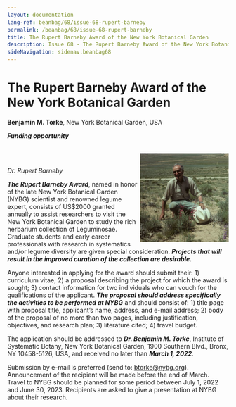 ```yaml
---
layout: documentation
lang-ref: beanbag/68/issue-68-rupert-barneby
permalink: /beanbag/68/issue-68-rupert-barneby
title: The Rupert Barneby Award of the New York Botanical Garden
description: Issue 68 - The Rupert Barneby Award of the New York Botanical Garden
sideNavigation: sidenav.beanbag68
---
```


# The Rupert Barneby Award of the New York Botanical Garden 

**Benjamin M. Torke**, New York Botanical Garden, USA 

***Funding opportunity***  

<br />
	<img src="/assets/images/68/BA-1.png" alt="Rupert Barneby" width="40%" style="float:right">
<br />

*Dr. Rupert Barneby*

***The Rupert Barneby Award***, named in honor of the late New York Botanical Garden (NYBG) scientist and renowned legume expert, consists of US$2000 granted annually to assist researchers to visit the New York Botanical Garden to study the rich herbarium collection of Leguminosae. Graduate students and early career professionals with research in systematics and/or legume diversity are given special consideration. ***Projects that will result in the improved curation of the collection are desirable.***  

Anyone interested in applying for the award should submit their: 1) curriculum vitae; 2) a proposal describing the project for which the award is sought; 3) contact information for two individuals who can vouch for the qualifications of the applicant. ***The proposal should address specifically the activities to be performed at NYBG*** and should consist of: 1) title page with proposal title, applicant’s name, address, and e-mail address; 2) body of the proposal of no more than two pages, including justification, objectives, and research plan; 3) literature cited; 4) travel budget.  

The application should be addressed to ***Dr. Benjamin M. Torke***, Institute of Systematic Botany, New York Botanical Garden, 1900 Southern Blvd., Bronx, NY 10458-5126, USA, and received no later than ***March 1, 2022***.  

Submission by e-mail is preferred (send to: <btorke@nybg.org>). Announcement of the recipient will be made before the end of March. Travel to NYBG should be planned for some period between July 1, 2022 and June 30, 2023. Recipients are asked to give a presentation at NYBG about their research. 
